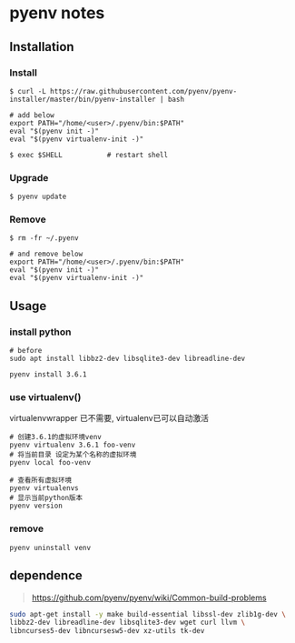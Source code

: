 pyenv notes
===========

Installation
------------

### Install

    $ curl -L https://raw.githubusercontent.com/pyenv/pyenv-installer/master/bin/pyenv-installer | bash

    # add below
    export PATH="/home/<user>/.pyenv/bin:$PATH"
    eval "$(pyenv init -)"
    eval "$(pyenv virtualenv-init -)"

    $ exec $SHELL           # restart shell

### Upgrade

    $ pyenv update

### Remove

    $ rm -fr ~/.pyenv

    # and remove below
    export PATH="/home/<user>/.pyenv/bin:$PATH"
    eval "$(pyenv init -)"
    eval "$(pyenv virtualenv-init -)"

Usage
-----

### install python

    # before
    sudo apt install libbz2-dev libsqlite3-dev libreadline-dev

    pyenv install 3.6.1

### use virtualenv()

virtualenvwrapper 已不需要, virtualenv已可以自动激活

    # 创建3.6.1的虚拟环境venv
    pyenv virtualenv 3.6.1 foo-venv
    # 将当前目录 设定为某个名称的虚拟环境
    pyenv local foo-venv

    # 查看所有虚拟环境
    pyenv virtualenvs
    # 显示当前python版本
    pyenv version

### remove

    pyenv uninstall venv

dependence
----------

> <https://github.com/pyenv/pyenv/wiki/Common-build-problems>

``` sh
sudo apt-get install -y make build-essential libssl-dev zlib1g-dev \
libbz2-dev libreadline-dev libsqlite3-dev wget curl llvm \
libncurses5-dev libncursesw5-dev xz-utils tk-dev
```
